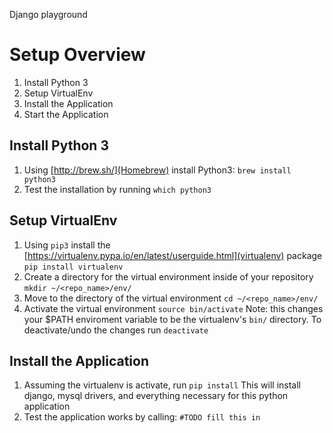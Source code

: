 Django playground
# Setup Overview
1. Install Python 3
2. Setup VirtualEnv
3. Install the Application
4. Start the Application

## Install Python 3
1. Using [http://brew.sh/](Homebrew) install Python3: `brew install python3`
2. Test the installation by running `which python3` 

## Setup VirtualEnv
1. Using `pip3` install the [https://virtualenv.pypa.io/en/latest/userguide.html](virtualenv) package
  `pip install virtualenv` 
2. Create a directory for the virtual environment inside of your repository
  `mkdir ~/<repo_name>/env/`
3. Move to the directory of the virtual environment 
  `cd ~/<repo_name>/env/`
4. Activate the virtual environment
  `source bin/activate`
  Note: this changes your $PATH enviroment variable to be the virtualenv's `bin/` directory. 
  To deactivate/undo the changes run `deactivate`

## Install the Application
1. Assuming the virtualenv is activate, run `pip install` This will install django, mysql drivers, and everything necessary for this python application
2. Test the application works by calling: `#TODO fill this in`

